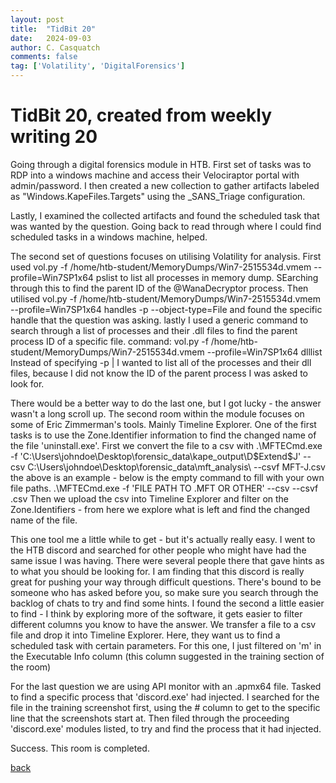 ```yaml
---
layout: post
title:  "TidBit 20"
date:   2024-09-03
author: C. Casquatch
comments: false
tag: ['Volatility', 'DigitalForensics']
---
```


# TidBit 20, created from weekly writing 20

Going through a digital forensics module in HTB.
First set of tasks was to RDP into a windows machine and access their Velociraptor portal with admin/password. 
I then created a new collection to gather artifacts labeled as "Windows.KapeFiles.Targets" using the _SANS_Triage configuration. 
 
Lastly, I examined the collected artifacts and found the scheduled task that was wanted by the question. Going back to read through where I could find scheduled tasks in a windows machine, helped. 
 
The second set of questions focuses on utilising Volatility for analysis. 
First used 
vol.py -f /home/htb-student/MemoryDumps/Win7-2515534d.vmem --profile=Win7SP1x64 pslist
to list all processes in memory dump. SEarching through this to find the parent ID of the @WanaDecryptor process. 
Then utilised vol.py -f /home/htb-student/MemoryDumps/Win7-2515534d.vmem --profile=Win7SP1x64 handles -p <PID> --object-type=File
and found the specific handle that the question was asking. 
lastly I used a generic command to search through a list of processes and their .dll files to find the parent process ID of a specific file. 
command: vol.py -f /home/htb-student/MemoryDumps/Win7-2515534d.vmem --profile=Win7SP1x64 dlllist
Instead of specifying -p <PID> | I wanted to list all of the processes and their dll files, because I did not know the ID of the parent process I was asked to look for. 
 
There would be a better way to do the last one, but I got lucky - the answer wasn't a long scroll up. 
The second room within the module focuses on some of Eric Zimmerman's tools. Mainly Timeline Explorer.
One of the first tasks is to use the Zone.Identifier information to find the changed name of the file 'uninstall.exe'. First we convert the file to a csv with 
.\MFTECmd.exe -f 'C:\Users\johndoe\Desktop\forensic_data\kape_output\D\$Extend\$J' --csv C:\Users\johndoe\Desktop\forensic_data\mft_analysis\ --csvf MFT-J.csv 
the above is an example - below is the empty command to fill with your own file paths. 
.\MFTECmd.exe -f 'FILE PATH TO .MFT OR OTHER' --csv <PATH TO WHERE YOU WANT TO PUT YOUR NEW CSV FILE> --csvf <NAMEOFFILE>.csv
Then we upload the csv into Timeline Explorer and filter on the Zone.Identifiers - from here we explore what is left and find the changed name of the file. 
 
This one tool me a little while to get - but it's actually really easy. I went to the HTB discord and searched for other people who might have had the same issue I was having. There were several people there that gave hints as to what you should be looking for. I am finding that this discord is really great for pushing your way through difficult questions. There's bound to be someone who has asked before you, so make sure you search through the backlog of chats to try and find some hints. 
I found the second a little easier to find - I think by exploring more of the software, it gets easier to filter different columns you know to have the answer. 
We transfer a file to a csv file and drop it into Timeline Explorer. Here, they want us to find a scheduled task with certain parameters. For this one, I just filtered on 'm' in the Executable Info column (this column suggested in the training section of the room)
 
For the last question we are using API monitor with an .apmx64 file. 
Tasked to find a specific process that 'discord.exe' had injected. 
I searched for the file in the training screenshot first, using the # column to get to the specific line that the screenshots start at. Then filed through the proceeding 'discord.exe' modules listed, to try and find the process that it had injected. 
 
Success. This room is completed.

[back](./TidBitMain.html)
